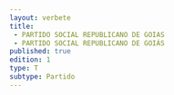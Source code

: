 ```yaml
---
layout: verbete
title:
 - PARTIDO SOCIAL REPUBLICANO DE GOIAS
 - PARTIDO SOCIAL REPUBLICANO DE GOIÁS
published: true
edition: 1  
type: T
subtype: Partido
---
```


